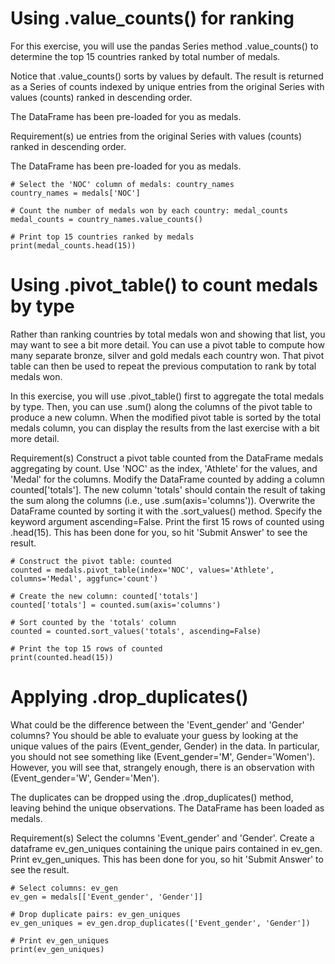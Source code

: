 # Using .value_counts() for ranking
For this exercise, you will use the pandas Series method .value_counts() to determine the top 15 countries ranked by total number of medals.

Notice that .value_counts() sorts by values by default. The result is returned as a Series of counts indexed by unique entries from the original Series with values (counts) ranked in descending order.

The DataFrame has been pre-loaded for you as medals.

Requirement(s)
ue entries from the original Series with values (counts) ranked in descending order.

The DataFrame has been pre-loaded for you as medals.
```
# Select the 'NOC' column of medals: country_names
country_names = medals['NOC']

# Count the number of medals won by each country: medal_counts
medal_counts = country_names.value_counts()

# Print top 15 countries ranked by medals
print(medal_counts.head(15))
```

# Using .pivot_table() to count medals by type
Rather than ranking countries by total medals won and showing that list, you may want to see a bit more detail. You can use a pivot table to compute how many separate bronze, silver and gold medals each country won. That pivot table can then be used to repeat the previous computation to rank by total medals won.

In this exercise, you will use .pivot_table() first to aggregate the total medals by type. Then, you can use .sum() along the columns of the pivot table to produce a new column. When the modified pivot table is sorted by the total medals column, you can display the results from the last exercise with a bit more detail.

Requirement(s)
Construct a pivot table counted from the DataFrame medals aggregating by count. Use 'NOC' as the index, 'Athlete' for the values, and 'Medal' for the columns.
Modify the DataFrame counted by adding a column counted['totals']. The new column 'totals' should contain the result of taking the sum along the columns (i.e., use .sum(axis='columns')).
Overwrite the DataFrame counted by sorting it with the .sort_values() method. Specify the keyword argument ascending=False.
Print the first 15 rows of counted using .head(15). This has been done for you, so hit 'Submit Answer' to see the result.
```
# Construct the pivot table: counted
counted = medals.pivot_table(index='NOC', values='Athlete', columns='Medal', aggfunc='count')

# Create the new column: counted['totals']
counted['totals'] = counted.sum(axis='columns')

# Sort counted by the 'totals' column
counted = counted.sort_values('totals', ascending=False)

# Print the top 15 rows of counted
print(counted.head(15))
```

# Applying .drop_duplicates()
What could be the difference between the 'Event_gender' and 'Gender' columns? You should be able to evaluate your guess by looking at the unique values of the pairs (Event_gender, Gender) in the data. In particular, you should not see something like (Event_gender='M', Gender='Women'). However, you will see that, strangely enough, there is an observation with (Event_gender='W', Gender='Men').

The duplicates can be dropped using the .drop_duplicates() method, leaving behind the unique observations. The DataFrame has been loaded as medals.

Requirement(s)
Select the columns 'Event_gender' and 'Gender'.
Create a dataframe ev_gen_uniques containing the unique pairs contained in ev_gen.
Print ev_gen_uniques. This has been done for you, so hit 'Submit Answer' to see the result.
```
# Select columns: ev_gen
ev_gen = medals[['Event_gender', 'Gender']]

# Drop duplicate pairs: ev_gen_uniques
ev_gen_uniques = ev_gen.drop_duplicates(['Event_gender', 'Gender'])

# Print ev_gen_uniques
print(ev_gen_uniques)
```

